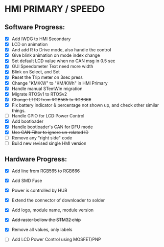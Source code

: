 # HMI PRIMARY / SPEEDO

## Software Progress:
- [x] Add IWDG to HMI Secondary 
- [x] LCD on animation 
- [x] And add R to Drive mode, also handle the control 
- [x] Give blink animation on mode index change 
- [x] Set default LCD value when no CAN msg in 0.5 sec 
- [x] GUI Speedometer Text need more width 
- [x] Blink on Select, and Set 
- [x] Reset the Trip meter on 3sec press  
- [x] Change "KM/KW" to "KM/KWh" in HMI Primary 
- [x] Handle manual STemWin migration 
- [x] Migrate RTOSv1 to RTOSv2
- [x] ~~Change LTDC from RGB565 to RGB666~~
- [x] Fix battery indicator & percentage not shown up, and check other similar things.
- [ ] Handle GPIO for LCD Power Control
- [x] Add bootloader 
- [x] Handle bootloader's CAN for DFU mode
- [x] ~~Use CAN Filter to ignore un-related ID~~
- [ ] Remove any "right side" code
- [ ] Build new revised single HMI version

## Hardware Progress:
- [x] Add line from RGB565 to RGB666 
- [x] Add SMD Fuse 
- [x] Power is controlled by HUB 
- [x] Extend the connector of downloader to solder 
- [x] Add logo, module name, module version 
- [x] ~~Add raster bellow the STM32 chip~~
- [x] Remove all values, only labels 
- [ ] Add LCD Power Control using MOSFET/PNP 

